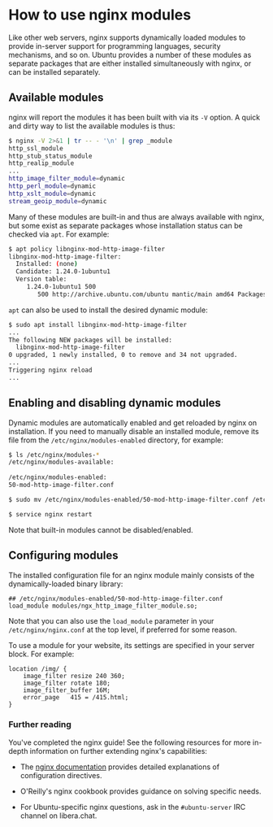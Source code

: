 # How to use nginx modules

Like other web servers, nginx supports dynamically loaded modules to provide in-server support for programming languages, security mechanisms, and so on. Ubuntu provides a number of these modules as separate packages that are either installed simultaneously with nginx, or can be installed separately. 

## Available modules

nginx will report the modules it has been built with via its `-V` option.  A quick and dirty way to list the available modules is thus:

```bash
$ nginx -V 2>&1 | tr -- - '\n' | grep _module                                                                    
http_ssl_module                                                                                                  
http_stub_status_module                                                                                          
http_realip_module                                                                                               
...                                                                                                              
http_image_filter_module=dynamic                                                                                 
http_perl_module=dynamic                                                                                         
http_xslt_module=dynamic                                                                                         
stream_geoip_module=dynamic
```

Many of these modules are built-in and thus are always available with nginx, but some exist as separate packages whose installation status can be checked via `apt`. For example:

```bash
$ apt policy libnginx-mod-http-image-filter                                                                      
libnginx-mod-http-image-filter:                                                                                  
  Installed: (none)                                                                                              
  Candidate: 1.24.0-1ubuntu1                                                                                     
  Version table:                                                                                                 
     1.24.0-1ubuntu1 500                                                                                         
        500 http://archive.ubuntu.com/ubuntu mantic/main amd64 Packages
```

`apt` can also be used to install the desired dynamic module:

```bash
$ sudo apt install libnginx-mod-http-image-filter                                                                
...                                                                                                              
The following NEW packages will be installed:                                                                    
  libnginx-mod-http-image-filter                                                                                 
0 upgraded, 1 newly installed, 0 to remove and 34 not upgraded.                                                  
...                                                                                                              
Triggering nginx reload                                                                                          
...
```

## Enabling and disabling dynamic modules

Dynamic modules are automatically enabled and get reloaded by nginx on installation. If you need to manually disable an installed module, remove its file from the `/etc/nginx/modules-enabled` directory, for example:

```bash
$ ls /etc/nginx/modules-*                                                                                        
/etc/nginx/modules-available:                                                                                    
                                                                                                                     
/etc/nginx/modules-enabled:                                                                                      
50-mod-http-image-filter.conf

$ sudo mv /etc/nginx/modules-enabled/50-mod-http-image-filter.conf /etc/nginx/modules-available/

$ service nginx restart
```

Note that built-in modules cannot be disabled/enabled.

## Configuring modules

The installed configuration file for an nginx module mainly consists of the dynamically-loaded binary library:

```text
## /etc/nginx/modules-enabled/50-mod-http-image-filter.conf
load_module modules/ngx_http_image_filter_module.so;
```

Note that you can also use the `load_module` parameter in your `/etc/nginx/nginx.conf` at the top level, if preferred for some reason.

To use a module for your website, its settings are specified in your server block. For example:

```text
location /img/ {
    image_filter resize 240 360;
    image_filter rotate 180;
    image_filter_buffer 16M;
    error_page   415 = /415.html;
}
```

### Further reading

You've completed the nginx guide! See the following resources for more in-depth information on further extending nginx's capabilities:

* The [nginx documentation](https://nginx.org/en/docs/) provides detailed explanations of configuration directives.

* O'Reilly's nginx cookbook provides guidance on solving specific needs.

* For Ubuntu-specific nginx questions, ask in the `#ubuntu-server` IRC channel on <a>libera.chat</a>.
